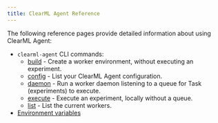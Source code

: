 ```yaml
---
title: ClearML Agent Reference
---
```


The following reference pages provide detailed information about using ClearML Agent: 

* `clearml-agent` CLI commands:
    * [build](clearml_agent_build.md) - Create a worker environment, without executing an experiment.
    * [config](clearml_agent_config.md) - List your ClearML Agent configuration.
    * [daemon](clearml_agent_daemon.md) - Run a worker daemon listening to a queue for Task (experiments) to execute.
    * [execute](clearml_agent_execute.md) - Execute an experiment, locally without a queue.
    * [list](clearml_agent_list.md) - List the current workers.
* [Environment variables](clearml_agent_env_var.md)
